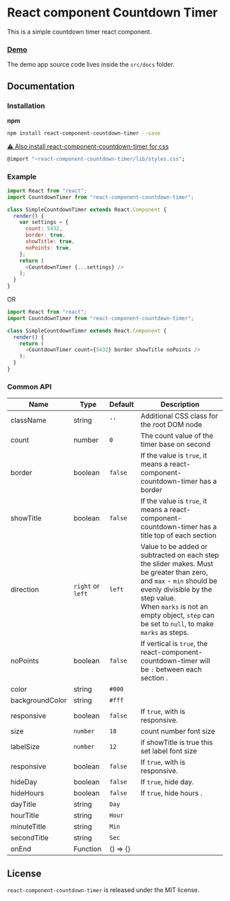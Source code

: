 # React component Countdown Timer

This is a simple countdown timer react component.

### [Demo](https://savalanpour.github.io/react-component-countdown-timer/)

The demo app source code lives inside the `src/docs` folder. 

## Documentation

### Installation

**npm**

```bash
npm install react-component-countdown-timer --save
```

[⚠️ Also install react-component-countdown-timer for css](https://github.com/markusenglund/react-npm-component-starter#what-about-css)

```bash
@import "~react-component-countdown-timer/lib/styles.css";
```


### Example

```js
import React from "react";
import CountdownTimer from "react-component-countdown-timer";

class SimpleCountdownTimer extends React.Component {
  render() {
    var settings = {
      count: 5432,
      border: true,
      showTitle: true,
      noPoints: true,
    };
    return (
      <CountdownTimer {...settings} />
    );
  }
}
```


OR


```js
import React from "react";
import CountdownTimer from "react-component-countdown-timer";

class SimpleCountdownTimer extends React.Component {
  render() {
    return (
      <CountdownTimer count={5432} border showTitle noPoints />
    );
  }
}
```




### Common API

| Name         | Type    | Default | Description |
| ------------ | ------- | ------- | ----------- |
| className | string | `''` | Additional CSS class for the root DOM node |
| count | number | `0` | The count value of the timer base on second |
| border | boolean | `false` | If the value is `true`, it means a react-component-countdown-timer has a border |
| showTitle | boolean | `false` | If the value is `true`, it means a react-component-countdown-timer has a title top of each section |
| direction | `right` or `left` | `left` | Value to be added or subtracted on each step the slider makes. Must be greater than zero, and `max` - `min` should be evenly divisible by the step value. <br /> When `marks` is not an empty object, `step` can be set to `null`, to make `marks` as steps. |
| noPoints | boolean | `false` | If vertical is `true`, the react-component-countdown-timer will be `:` between each section . |
| color | string | `#000` |  |
| backgroundColor | string | `#fff` |  |
| responsive | boolean | `false` | If `true`, with is responsive. |
| size | `number` | `18` | count number font size
| labelSize | `number` | `12` | if showTitle is true this set label font size
| responsive | boolean | `false` | If `true`, with is responsive. |
| hideDay | boolean | `false` | If `true`, hide day. |
| hideHours | boolean | `false` | If `true`, hide hours . |
| dayTitle | string | `Day` |  |
| hourTitle | string | `Hour` |  |
| minuteTitle | string | `Min` |  |
| secondTitle | string | `Sec` |  |
| onEnd | Function | () => {} | |

## License

`react-component-countdown-timer` is released under the MIT license.
